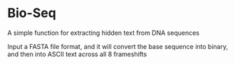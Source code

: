 # Bio-Seq
A simple function for extracting hidden text from DNA sequences

Input a FASTA file format, and it will convert the base sequence into binary, and then into ASCII text across all 8 frameshifts
